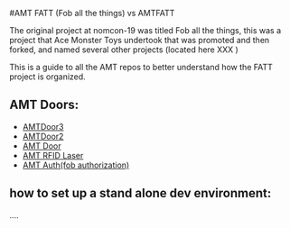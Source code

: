 #AMT
FATT (Fob all the things) vs AMTFATT

The original project at nomcon-19 was titled Fob all the things, this was a project that Ace Monster Toys undertook that was
promoted and then forked, and named several other projects (located here XXX ) 

This is a guide to all the AMT repos to better understand how the FATT project is organized. 


## AMT Doors:
- [AMTDoor3](https://github.com/acemonstertoys/amtdoor3)
- [AMTDoor2](https://github.com/acemonstertoys/amtdoor2)
- [AMT Door](https://github.com/acemonstertoys/amtdoor)
- [AMT RFID Laser](https://github.com/acemonstertoys/laser-rfid)
- [AMT Auth(fob authorization)](https://github.com/acemonstertoys/makerspace-auth)


## how to set up a stand alone dev environment: 

....
